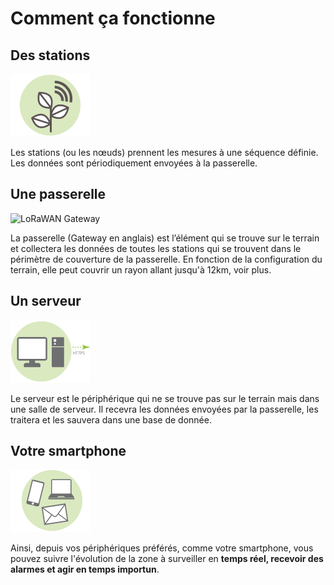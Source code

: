 # Comment ça fonctionne
## Des stations

![IoT Station](../Assets/images/iot-comment-ca-fonctionne/station.png "IoT Station")

Les stations (ou les nœuds) prennent les mesures à une séquence définie. Les données sont périodiquement envoyées à la passerelle. 

## Une passerelle

![LoRaWAN Gateway](../ssets/images/iot-comment-ca-fonctionne/gateway.png "LoRaWAN Gateway")

La passerelle (Gateway en anglais) est l’élément qui se trouve sur le terrain et collectera les données de toutes les stations qui se trouvent dans le périmètre de couverture de la passerelle. En fonction de la configuration du terrain, elle peut couvrir un rayon allant jusqu'à 12km, voir plus.

## Un serveur
![Remote server](../Assets/images/iot-comment-ca-fonctionne/network-server.png "Remote server")

Le serveur est le périphérique qui ne se trouve pas sur le terrain mais dans une salle de serveur. Il recevra les données envoyées par la passerelle, les traitera et les sauvera dans une base de donnée. 


## Votre smartphone
![Devises](../Assets/images/iot-comment-ca-fonctionne/devises.png "Devise")

Ainsi, depuis vos périphériques préférés, comme votre smartphone, vous pouvez suivre l'évolution de la zone à surveiller en **temps réel, recevoir des alarmes et agir en temps importun**. 